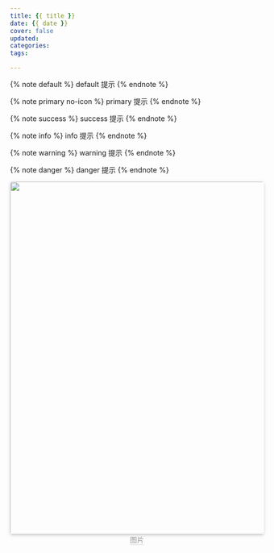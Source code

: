 ```yaml
---
title: {{ title }}
date: {{ date }}
cover: false
updated: 
categories:
tags:

---
```


{% note default %}
default 提示
{% endnote %}

{% note primary no-icon %}
primary 提示
{% endnote %}

{% note success %}
success 提示
{% endnote %}

{% note info %}
info 提示
{% endnote %}

{% note warning %}
warning 提示
{% endnote %}

{% note danger %}
danger 提示
{% endnote %}

<center>
    <img style="border-radius: 0.3125em;
    box-shadow: 0 2px 4px 0 rgba(34,36,38,.12),0 2px 10px 0 rgba(34,36,38,.08);display:inline;margin:0" 
    src="https://cdn.jsdelivr.net/gh/DSzhongweizi/Resources/article/" width=700 />
    <br>
    <div style="color:orange; border-bottom: 1px solid #d9d9d9;
    display: inline-block;
    color: #999;">图片</div>
</center>